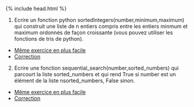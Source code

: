{% include head.html %}

1. Ecrire un fonction python sortedIntegers(number,minimum,maximum) qui construit une liste de n entiers compris entre les entiers minmum
et maximum ordonnés de façon croissante (vous pouvez utiliser les fonctions de tris de python). 
- [Même exercice en plus facile](https://edisondelorgues.github.io/NSI/hint/200323hint1)
- [Correction](https://edisondelorgues.github.io/NSI/hint/Correction/200323cor1)

2. Ecrire une fonction sequential_search(number,sorted_numbers) qui parcourt la liste sorted_numbers et qui rend True si number est un élément de la liste nsorted_numbers, False sinon.
- [Même exercice en plus facile](https://edisondelorgues.github.io/NSI/hint/200323hint2)
- [Correction](https://edisondelorgues.github.io/NSI/hint/Correction/200323cor2)

